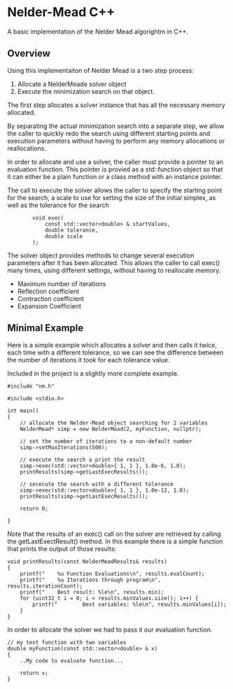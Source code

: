 # Nelder-Mead C++
A basic implementation of the Nelder Mead algorightm in C++.

## Overview

Using this implementaiton of Nelder Mead is a two step process:

1. Allocate a NelderMeade solver object
2. Execute the minimization search on that object.

The first step allocates a solver instance that has all the necessary memory allocated.

By separating the actual minimization search into a separate step, we allow the caller to quickly redo the search using different starting points and execution parameters without having to perform any memory allocations or reallocations.

In order to allocate and use a solver, the caller must provide a pointer to an evaluation function. This pointer is provied as a std::function object so that it can either be a plain function or a class method with an instance pointer.

The call to execute the solver allows the caller to specify the starting point for the search, a scale to use for setting the size of the initial simplex, as well as the tolerance for the search

```
        void exec(
            const std::vector<double> & startValues, 
            double tolerance, 
            double scale
        );
```

The solver object provides methods to change several execution parameters after it has been allocated. This allows the caller to call exec() many times, using different settings, without having to reallocate memory.

* Maximum number of iterations
* Reflection coefficient
* Contraction coefficient
* Expansion Coefficient

## Minimal Example

Here is a simple example which allocates a solver and then calls it twice, each time with a different tolerance, so we can see the difference between the number of iterations it took for each tolerance value.

Included in the project is a slightly more complete example.

```
#include "nm.h"

#include <stdio.h>

int main()
{
    // allocate the Nelder-Mead object searching for 2 variables
    NelderMead* simp = new NelderMead(2, myFunction, nullptr);

    // set the number of iterations to a non-default number
    simp->setMaxIterations(500);

    // execute the search a print the result
    simp->exec(std::vector<double>{ 1, 1 }, 1.0e-6, 1.0);
    printResults(simp->getLastExecResults());

    // sececute the search with a different tolerance
    simp->exec(std::vector<double>{ 1, 1 }, 1.0e-12, 1.0);
    printResults(simp->getLastExecResults());

    return 0;

}
```

Note that the results of an exec() call on the solver are retrieved by calling the getLastExectResult() method. In this example there is a simple function that prints the output of those results:


```
void printResults(const NelderMeadResults& results)
{
    printf("    %u Function Evaluations\n", results.evalCount);
    printf("    %u Iterations through program\n", results.iterationCount);
    printf("    Best result: %le\n", results.min);
    for (uint32_t i = 0; i < results.minValues.size(); i++) {
        printf("        Best variables: %le\n", results.minValues[i]);
    }
}
```

In order to allocate the solver we had to pass it our evaluation function. 

```
// my test function with two variables
double myFunction(const std::vector<double> & x)
{
    ..My code to evaluate function...

    return v;
}
```


